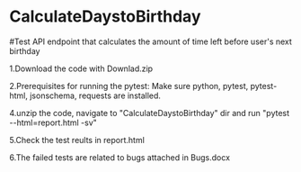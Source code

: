 # CalculateDaystoBirthday
#Test API endpoint that calculates the amount of time left before user's next birthday

1.Download the code with Downlad.zip

2.Prerequisites for running the pytest: Make sure python, pytest, pytest-html, jsonschema, requests are installed.

4.unzip the code, navigate to "CalculateDaystoBirthday" dir and run "pytest --html=report.html -sv"

5.Check the test reults in report.html

6.The failed tests are related to bugs attached in Bugs.docx
